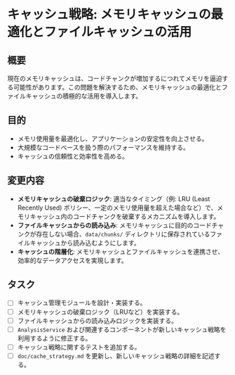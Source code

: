 # キャッシュ戦略: メモリキャッシュの最適化とファイルキャッシュの活用

## 概要

現在のメモリキャッシュは、コードチャンクが増加するにつれてメモリを逼迫する可能性があります。この問題を解決するため、メモリキャッシュの最適化とファイルキャッシュの積極的な活用を導入します。

## 目的

- メモリ使用量を最適化し、アプリケーションの安定性を向上させる。
- 大規模なコードベースを扱う際のパフォーマンスを維持する。
- キャッシュの信頼性と効率性を高める。

## 変更内容

- **メモリキャッシュの破棄ロジック**: 適当なタイミング（例: LRU (Least Recently Used) ポリシー、一定のメモリ使用量を超えた場合など）で、メモリキャッシュ内のコードチャンクを破棄するメカニズムを導入します。
- **ファイルキャッシュからの読み込み**: メモリキャッシュに目的のコードチャンクが存在しない場合、`data/chunks/` ディレクトリに保存されているファイルキャッシュから読み込むようにします。
- **キャッシュの階層化**: メモリキャッシュとファイルキャッシュを連携させ、効率的なデータアクセスを実現します。

## タスク

- [ ] キャッシュ管理モジュールを設計・実装する。
- [ ] メモリキャッシュの破棄ロジック（LRUなど）を実装する。
- [ ] ファイルキャッシュからの読み込みロジックを実装する。
- [ ] `AnalysisService` および関連するコンポーネントが新しいキャッシュ戦略を利用するように修正する。
- [ ] キャッシュ戦略に関するテストを追加する。
- [ ] `doc/cache_strategy.md` を更新し、新しいキャッシュ戦略の詳細を記述する。

